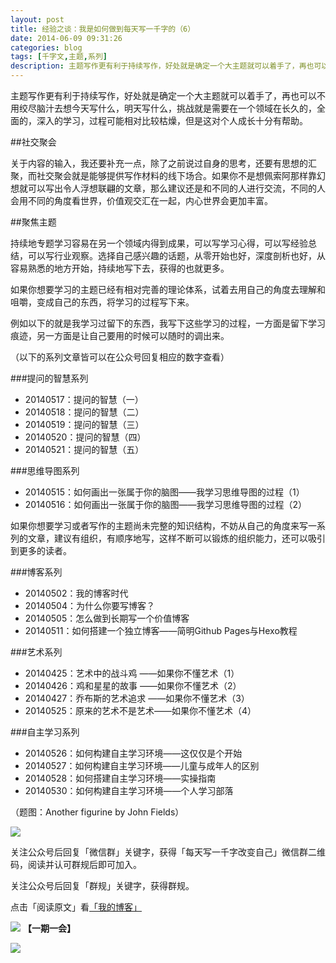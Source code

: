 ```yaml
---
layout: post
title: 经验之谈：我是如何做到每天写一千字的（6）
date: 2014-06-09 09:31:26
categories: blog
tags: [千字文,主题,系列]
description: 主题写作更有利于持续写作，好处就是确定一个大主题就可以着手了，再也可以不用绞尽脑汁去想今天写什么，明天写什么，挑战就是需要在一个领域在长久的，全面的，深入的学习，过程可能相对比较枯燥，但是这对个人成长十分有帮助。
---
```



主题写作更有利于持续写作，好处就是确定一个大主题就可以着手了，再也可以不用绞尽脑汁去想今天写什么，明天写什么，挑战就是需要在一个领域在长久的，全面的，深入的学习，过程可能相对比较枯燥，但是这对个人成长十分有帮助。

##社交聚会

关于内容的输入，我还要补充一点，除了之前说过自身的思考，还要有思想的汇聚，而社交聚会就是能够提供写作材料的线下场合。如果你不是想佩索阿那样靠幻想就可以写出令人浮想联翩的文章，那么建议还是和不同的人进行交流，不同的人会用不同的角度看世界，价值观交汇在一起，内心世界会更加丰富。

##聚焦主题

持续地专题学习容易在另一个领域内得到成果，可以写学习心得，可以写经验总结，可以写行业观察。选择自己感兴趣的话题，从零开始也好，深度剖析也好，从容易熟悉的地方开始，持续地写下去，获得的也就更多。

如果你想要学习的主题已经有相对完善的理论体系，试着去用自己的角度去理解和咀嚼，变成自己的东西，将学习的过程写下来。

例如以下的就是我学习过留下的东西，我写下这些学习的过程，一方面是留下学习痕迹，另一方面是让自己要用的时候可以随时的调出来。

（以下的系列文章皆可以在公众号回复相应的数字查看）

###提问的智慧系列

- 20140517：提问的智慧（一）
- 20140518：提问的智慧（二）
- 20140519：提问的智慧（三）
- 20140520：提问的智慧（四）
- 20140521：提问的智慧（五）

###思维导图系列

- 20140515：如何画出一张属于你的脑图——我学习思维导图的过程（1）
- 20140516：如何画出一张属于你的脑图——我学习思维导图的过程（2）

如果你想要学习或者写作的主题尚未完整的知识结构，不妨从自己的角度来写一系列的文章，建议有组织，有顺序地写，这样不断可以锻炼的组织能力，还可以吸引到更多的读者。

###博客系列

- 20140502：我的博客时代
- 20140504：为什么你要写博客？
- 20140505：怎么做到长期写一个价值博客
- 20140511：如何搭建一个独立博客——简明Github Pages与Hexo教程

###艺术系列

- 20140425：艺术中的战斗鸡 ——如果你不懂艺术（1）
- 20140426：鸡和星星的故事 ——如果你不懂艺术（2）
- 20140427：乔布斯的艺术追求 ——如果你不懂艺术（3）
- 20140525：原来的艺术不是艺术——如果你不懂艺术（4）

###自主学习系列

- 20140526：如何构建自主学习环境——这仅仅是个开始
- 20140527：如何构建自主学习环境——儿童与成年人的区别
- 20140528：如何搭建自主学习环境——实操指南
- 20140530：如何构建自主学习环境——个人学习部落


（题图：Another figurine by John Fields）

![](http://pic.yupoo.com/vankos_v/DMJiv6i8/mHDSX.png)

关注公众号后回复「微信群」关键字，获得「每天写一千字改变自己」微信群二维码，阅读并认可群规后即可加入。

关注公众号后回复「群规」关键字，获得群规。

点击「阅读原文」看[「我的博客」](http://cnfeat.com)

![](http://pic.yupoo.com/vankos_v/DOMQ5v84/HtU20.png)
**【一期一会】**

![](http://cnfeat.qiniudn.com/1ddd73efb37f887a46c4c2079876664b.jpg)















